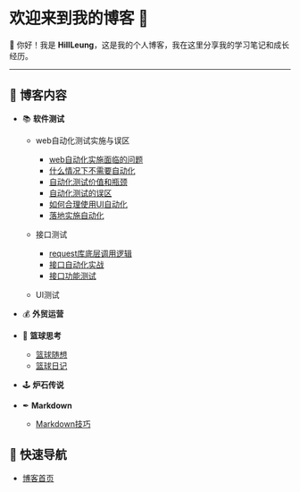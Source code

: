 # 欢迎来到我的博客 🎉

👋 你好！我是 **HillLeung**，这是我的个人博客，我在这里分享我的学习笔记和成长经历。

---

## 🌟 博客内容  

- 📚 **软件测试**
    - web自动化测试实施与误区
        - [web自动化实施面临的问题](softwareTest/webAutomationTestImplementationAndMisunderstandings/ProblemsWithAutomatedTesting.md)
        - [什么情况下不需要自动化](softwareTest/webAutomationTestImplementationAndMisunderstandings/NoNeedForAutomated.md)
        - [自动化测试价值和瓶颈](softwareTest/webAutomationTestImplementationAndMisunderstandings/ValueAndBottlenecks.md)
        - [自动化测试的误区](softwareTest/webAutomationTestImplementationAndMisunderstandings/misUnderstanding.md)
        - [如何合理使用UI自动化](softwareTest/webAutomationTestImplementationAndMisunderstandings/uiAutomation.md)
        - [落地实施自动化](softwareTest/webAutomationTestImplementationAndMisunderstandings/implementAutomation.md)
    - 接口测试
        - [request库底层调用逻辑](softwareTest/interfaceTest/requestLibrary.md)
        - [接口自动化实战](softwareTest/interfaceTest/interfaceAutomationPracti.md)
        - [接口功能测试](softwareTest/interfaceTest/interfaceFunctionTesting.md)

    - UI测试
     
- 💰 **外贸运营**
  
- 🏀 **篮球思考**
    - [篮球随想](basketBall/basketballThinking.md)
    - [篮球日记](basketBall/basketballDiary.md)
 
- 🕹  **炉石传说**
  
- ✒  **Markdown**
    - [Markdown技巧](markDown/markDownSkill.md)

## 🚀 快速导航
- [博客首页](https://lafari.github.io)

